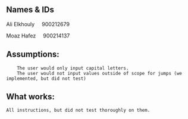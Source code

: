 ## Names & IDs
Ali Elkhouly &nbsp;&nbsp;&nbsp; 900212679

Moaz Hafez &nbsp;&nbsp;&nbsp; 900214137

## Assumptions:

        The user would only input capital letters.
        The user would not input values outside of scope for jumps (we implemented, but did not test)
        
## What works:
    All instructions, but did not test thoroughly on them.